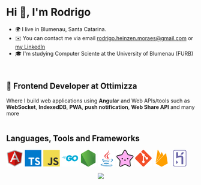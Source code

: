 # Hi 👋, I'm Rodrigo

- 🌍 I live in Blumenau, Santa Catarina.
- ✉️ You can contact me via email [rodrigo.heinzen.moraes@gmail.com](mailto:rodrigo.heinzen.moraes@gmail.com) or [my LinkedIn](https://www.linkedin.com/in/rodrigo-heinzen-de-moraes-754b67193/)
- 🎓 I'm studying Computer Sciente at the University of Blumenau (FURB)
<br/>

## 💼 Frontend Developer at Ottimizza
Where I build web applications using **Angular** and Web APIs/tools such as **WebSocket**, **IndexedDB**, **PWA**, **push notification**, **Web Share API** and many more
<br/><br/>

## Languages, Tools and Frameworks
<p align="left">
  <img src="https://github.com/devicons/devicon/blob/master/icons/angularjs/angularjs-original.svg" alt="Angular" width="45" height="45"/> 
  
  <img src="https://github.com/devicons/devicon/blob/master/icons/typescript/typescript-original.svg" alt="Typescript" width="45" height="45"/>
  <img src="https://github.com/devicons/devicon/blob/master/icons/javascript/javascript-original.svg" alt="Javascript" width="45" height="45"/> 
  <img src="https://github.com/devicons/devicon/blob/master/icons/go/go-original-wordmark.svg" alt="Go" width="45" height="45"/> 
  <img src="https://github.com/devicons/devicon/blob/master/icons/nodejs/nodejs-original.svg" alt="NodeJS" width="45" height="45"/>  
  <img src="https://github.com/devicons/devicon/blob/master/icons/java/java-original.svg" alt="Java" width="45" height="45"/>
  <img src="https://raw.githubusercontent.com/gleam-lang/website/main/images/lucy/lucy.svg" alt="Gleam" width="45" height="45"/>
  
  <img src="https://github.com/devicons/devicon/blob/master/icons/git/git-original.svg" alt="Git" width="45" height="45"/>
  <img src="https://github.com/devicons/devicon/blob/master/icons/firebase/firebase-plain.svg" alt="Firebase" width="45" height="45"/>
  <img src="https://github.com/devicons/devicon/blob/master/icons/heroku/heroku-original.svg" alt="Heroku" width="45" height="45"/>
</p>

<div align="center">
  <img height="180em" src="https://github-readme-stats.vercel.app/api/top-langs/?username=R0DR160HM&layout=compact&langs_count=7&theme=tokyonight">
</div>

<!--
**R0DR160HM/R0DR160HM** is a ✨ _special_ ✨ repository because its `README.md` (this file) appears on your GitHub profile.

Here are some ideas to get you started:

- 🔭 I’m currently working on ...
- 🌱 I’m currently learning ...
- 👯 I’m looking to collaborate on ...
- 🤔 I’m looking for help with ...
- 💬 Ask me about ...
- 📫 How to reach me: ...
- 😄 Pronouns: ...
- ⚡ Fun fact: ...
-->
